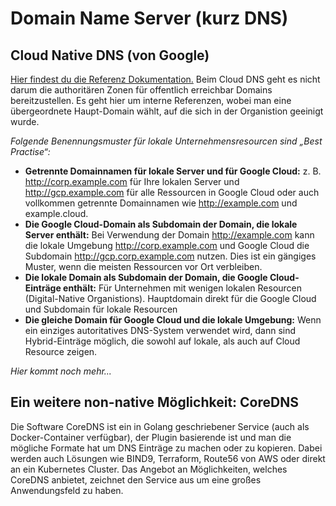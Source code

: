 # Domain Name Server (kurz DNS)

## Cloud Native DNS (von Google)
[Hier findest du die Referenz Dokumentation.](https://cloud.google.com/dns/docs/best-practices-dns?hl=de)
Beim Cloud DNS geht es nicht darum die authoritären Zonen für offentlich erreichbar Domains bereitzustellen. Es geht hier um interne Referenzen, wobei man eine übergeordnete Haupt-Domain wählt, auf die sich in der Organistion geeinigt wurde.

*Folgende Benennungsmuster für lokale Unternehmensresourcen sind „Best Practise“:*
* **Getrennte Domainnamen für lokale Server und für Google Cloud:** z. B. http://corp.example.com für Ihre lokalen Server und http://gcp.example.com für alle Ressourcen in Google Cloud oder auch vollkommen getrennte Domainnamen wie http://example.com und example.cloud.
* **Die Google Cloud-Domain als Subdomain der Domain, die lokale Server enthält:** Bei Verwendung der Domain http://example.com kann die lokale Umgebung http://corp.example.com und Google Cloud die Subdomain http://gcp.corp.example.com nutzen. Dies ist ein gängiges Muster, wenn die meisten Ressourcen vor Ort verbleiben.
* **Die lokale Domain als Subdomain der Domain, die Google Cloud-Einträge enthält:** Für Unternehmen mit wenigen lokalen Resourcen (Digital-Native Organistions). Hauptdomain direkt für die Google Cloud und Subdomain für lokale Resourcen
* **Die gleiche Domain für Google Cloud und die lokale Umgebung:**  Wenn ein einziges autoritatives DNS-System verwendet wird, dann sind Hybrid-Einträge möglich, die sowohl auf lokale, als auch auf Cloud Resource zeigen.

*Hier kommt noch mehr...*

## Ein weitere non-native Möglichkeit: CoreDNS
Die Software CoreDNS ist ein in Golang geschriebener Service (auch als Docker-Container verfügbar), der Plugin basierende ist und man die mögliche Formate hat um DNS Einträge zu machen oder zu kopieren. Dabei werden auch Lösungen wie BIND9, Terraform, Route56 von AWS oder direkt an ein Kubernetes Cluster. Das Angebot an Möglichkeiten, welches CoreDNS anbietet, zeichnet den Service aus um eine großes Anwendungsfeld zu haben.